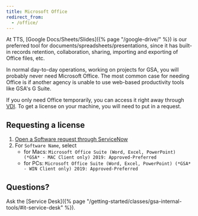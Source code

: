 ```yaml
---
title: Microsoft Office
redirect_from:
  - /office/
---
```


At TTS, [Google Docs/Sheets/Slides]({% page "/google-drive/" %}) is our
preferred tool for documents/spreadsheets/presentations, since it has built-in
records retention, collaboration, sharing, importing and exporting of Office
files, etc.

In normal day-to-day operations, working on projects for GSA, you will probably
never need Microsoft Office. The most common case for needing Office is if
another agency is unable to use web-based productivity tools like GSA's G Suite.

If you only need Office temporarily, you can access it right away through
[VDI](https://vdi.anywhere.gsa.gov). To get a license on your machine, you will
need to put in a request.

## Requesting a license

1. [Open a Software request through ServiceNow](https://gsa.servicenowservices.com/sp/?id=sc_cat_item&sys_id=1bfdfdca78d3a400ce3ddff91a64940b)
1. For `Software Name`, select
   - for Macs:
     `Microsoft Office Suite (Word, Excel, PowerPoint) (*GSA* - MAC Client only) 2019: Approved-Preferred`
   - for PCs:
     `Microsoft Office Suite (Word, Excel, PowerPoint) (*GSA* - WIN Client only) 2019: Approved-Preferred`

## Questions?

Ask the [Service
Desk]({% page "/getting-started/classes/gsa-internal-tools/#it-service-desk" %}).
